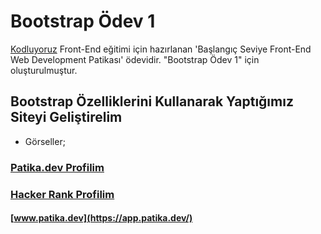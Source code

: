 # Bootstrap Ödev 1
[Kodluyoruz](https://www.kodluyoruz.org/)  Front-End eğitimi için hazırlanan 'Başlangıç Seviye Front-End Web Development Patikası' ödevidir. "Bootstrap Ödev 1" için oluşturulmuştur.
## Bootstrap Özelliklerini Kullanarak Yaptığımız Siteyi Geliştirelim
- Görseller;

### [Patika.dev Profilim](https://app.patika.dev/canncelik)
### [Hacker Rank Profilim](https://www.hackerrank.com/ogulcan_celik24)
#### [www.patika.dev](https://app.patika.dev/)